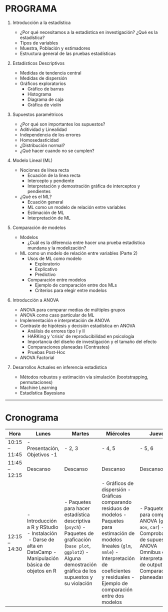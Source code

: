 # PROGRAMA

1. Introducción a la estadística
	* ¿Por qué necesitamos a la estadística en investigación? ¿Qué es la estadística?
	* Tipos de variables
	* Muestra, Población y estimadores
	* Estructura general de las pruebas estadísticas

2. Estadísticos Descriptivos
	* Medidas de tendencia central 
	* Medidas de dispersión
	* Gráficos exploratorios
		* Gráfico de barras 
		* Histograma 
		* Diagrama de caja
		* Gráfica de violín
3. Supuestos paramétricos
	* ¿Por qué son importantes los supuestos? 
	* Aditividad y Linealidad
	* Independencia de los errores 
	* Homosedasticidad
	* ¿Distribución normal?
	* ¿Qué hacer cuando no se cumplen?
4. Modelo Lineal (ML)
	* Nociones de línea recta 
		* Ecuación de la línea recta
		* Intercepto y pendiente
		* Interpretación y demostración gráfica de interceptos y pendientes 
	* ¿Qué es el ML?
		* Ecuación general
		* ML como un modelo de relación entre variables
		* Estimación de ML
		* Interpretación de ML
5. Comparación de modelos
	* Modelos
		* ¿Cuál es la diferencia entre hacer una prueba estadística mundana y la modelización?
	* ML como un modelo de relación entre variables (Parte 2) 
		* Usos de ML como modelo
			* Exploratorio 
			* Explicativo 
			* Predictivo
		* Comparación entre modelos 
			* Ejemplo de comparación entre dos MLs
			* Criterios para elegir entre modelos
6. Introducción a ANOVA
	* ANOVA para comparar medias de múltiples grupos
	* ANOVA como caso particular de ML 
	* Implementación e interpretación de ANOVA
	* Contraste de hipótesis y decisión estadística en ANOVA
	  * Análisis de errores tipo I y II
	  * HARKing y 'crisis' de reproducibilidad en psicología
	  * Importancia del diseño de investigación y el tamaño del efecto
	  * Comparaciones planeadas (Contrastes)
	  * Pruebas Post-Hoc 
	* ANOVA Factorial
7. Desarrollos Actuales en inferencia estadística
	* Métodos robustos y estimación vía simulación (bootstrapping, permutaciones)
	* Machine Learning
	* Estadística Bayesiana

***

# Cronograma

| Hora          | Lunes                                                                                                           | Martes                                                                                                                                                                     | Miércoles                                                                                                                                                                                                                      | Jueves                                                                                                                                                   | Viernes                                                                                                                                    |
|---------------|-----------------------------------------------------------------------------------------------------------------|----------------------------------------------------------------------------------------------------------------------------------------------------------------------------|--------------------------------------------------------------------------------------------------------------------------------------------------------------------------------------------------------------------------------|----------------------------------------------------------------------------------------------------------------------------------------------------------|--------------------------------------------------------------------------------------------------------------------------------------------|
| 10:15 – 11:45 | - Presentación, Objetivos -1                                                                                    | - 2, 3                                                                                                                                                                     | - 4, 5                                                                                                                                                                                                                         | - 5, 6                                                                                                                                                   | - 6, 7                                                                                                                                     |
| 11:45 – 12:15 | Descanso                                                                                                        | Descanso                                                                                                                                                                   | Descanso                                                                                                                                                                                                                       | Descanso                                                                                                                                                 | Descanso                                                                                                                                   |
| 12:15 – 14:30 | - Introducción a R y RStudio  - Instalación  - Darse de alta en DataCamp  - Manipulación básica de objetos en R | - Paquetes para hacer estadística descriptiva (`psych`)  - Paquetes de graficación (`base plot`, `ggplot2`)  - Alguna demostración gráfica de los supuestos y su violación | - Gráficos de dispersión  - Gráficas comparando residuos de modelos  - Paquetes para estimación de modelos lineales (`glm`, `nmle`)  - Interpretación de coeficientes y residuales  - Ejemplo de comparación entre dos modelos | - Paquetes para computar ANOVA (`glm`, `aov`, `car`)  - Comprobación de supuestos - ANOVA Omnibus e interpretación de output  - Comparaciones planeadas. | - Pruebas Post – Hoc  - Ejemplo completo de ANOVA con base de datos más compleja  - ANOVA factorial  - Shiny, RMarkdown y Machine Learning |
